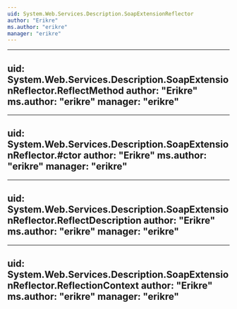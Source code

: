 ```yaml
---
uid: System.Web.Services.Description.SoapExtensionReflector
author: "Erikre"
ms.author: "erikre"
manager: "erikre"
---
```


---
uid: System.Web.Services.Description.SoapExtensionReflector.ReflectMethod
author: "Erikre"
ms.author: "erikre"
manager: "erikre"
---

---
uid: System.Web.Services.Description.SoapExtensionReflector.#ctor
author: "Erikre"
ms.author: "erikre"
manager: "erikre"
---

---
uid: System.Web.Services.Description.SoapExtensionReflector.ReflectDescription
author: "Erikre"
ms.author: "erikre"
manager: "erikre"
---

---
uid: System.Web.Services.Description.SoapExtensionReflector.ReflectionContext
author: "Erikre"
ms.author: "erikre"
manager: "erikre"
---
